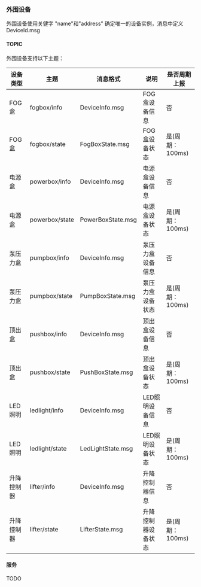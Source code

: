 
### 外围设备

外围设备使用关健字 "name"和"address" 确定唯一的设备实例，消息中定义DeviceId.msg

#### TOPIC

外围设备支持以下主题：

| 设备类型 | 主题  |  消息格式  | 说明 | 是否周期上报  |
| -- | -- | -- | -- |  -- | 
|  FOG盒 | fogbox/info  | DeviceInfo.msg  | FOG盒设备信息  |  否 | 
|  FOG盒 | fogbox/state  | FogBoxState.msg  | FOG盒设备状态  |  是(周期：100ms) | 
|  电源盒 | powerbox/info  | DeviceInfo.msg  | 电源盒设备信息  |  否 | 
|  电源盒 | powerbox/state  | PowerBoxState.msg  | 电源盒设备状态  |  是(周期：100ms) | 
|  泵压力盒 | pumpbox/info  | DeviceInfo.msg  | 泵压力盒设备信息  |  否 | 
|  泵压力盒 | pumpbox/state  | PumpBoxState.msg  | 泵压力盒设备状态  |  是(周期：100ms) | 
|  顶出盒 | pushbox/info  | DeviceInfo.msg  | 顶出盒设备信息  |  否 | 
|  顶出盒 | pushbox/state  | PushBoxState.msg  | 顶出盒设备状态  |  是(周期：100ms) | 
|  LED照明 | ledlight/info  | DeviceInfo.msg  | LED照明设备信息  |  否 | 
|  LED照明 | ledlight/state  | LedLightState.msg  | LED照明设备状态  |  是(周期：100ms) | 
|  升降控制器 | lifter/info  | DeviceInfo.msg  | 升降控制器信息  |  否 | 
|  升降控制器 | lifter/state  | LifterState.msg  | 升降控制器设备状态  |  是(周期：100ms) | 


#### 服务

TODO

